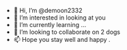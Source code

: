 - 👋 Hi, I’m @demoon2332
- 👀 I’m interested in looking at you
- 🌱 I’m currently learning ...
- 💞️ I’m looking to collaborate on 2 dogs
- 📫 Hope you stay well and happy .

<!---
demoon2332/demoon2332 is a ✨ special ✨ repository because its `README.md` (this file) appears on your GitHub profile.
You can click the Preview link to take a look at your changes.
--->

